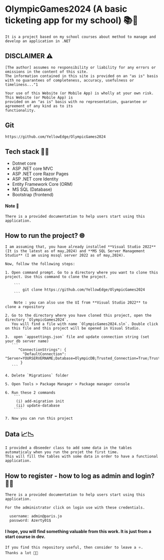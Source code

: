 # OlympicGames2024 (A basic ticketing app for my school) 📚🛒

    It is a project based on my school courses about method to manage and develop an application in .NET

## DISCLAIMER ⚠️

    [The author] assumes no responsibility or liability for any errors or omissions in the content of this site.
    The information contained in this site is provided on an "as is" basis with no guarantees of completeness, accuracy, usefulness or timeliness..."1
    
    Your use of this Website (or Mobile App) is wholly at your own risk. This Website (or Mobile App) is
    provided on an "as is" basis with no representation, guarantee or agreement of any kind as to its
    functionality.

## Git

    https://github.com/YellowEdge/OlympicGames2024

## Tech stack 🧑‍💻

   - Dotnet core
   - ASP .NET core MVC
   - ASP .NET core Razor Pages
   - ASP .NET core Identity
   - Entity Framework Core (ORM)
   - MS SQL (Database)
   - Bootstrap (frontend)

#### Note 📢

    There is a provided documentation to help users start using this application.


## How to run the project? 🌐

    I am assuming that, you have already installed **Visual Studio 2022** (It is the latest as of may,2024) and **MS SQL Server Management Studio** (I am using mssql server 2022 as of may,2024).

    Now, follow the following steps:

    1. Open command prompt. Go to a directory where you want to clone this project. Use this command to clone the project.
    
        ``` 
            git clone https://github.com/YellowEdge/OlympicGames2024
        ```
        
        Note : you can also use the UI from **Visual Studio 2022** to clone a repository

    2. Go to the directory where you have cloned this project, open the directory `OlympicGames2024`.
       You will find a file with name `OlympicGames2024.sln`. Double click on this file and this project will be opened in Visual Studio.

    3.  open `appsettings.json` file and update connection string (set your db server name)
       ```     
          "ConnectionStrings": {
            "DefaultConnection": "Server=YOURSERVERNAME;Database=OlympicDB;Trusted_Connection=True;TrustServerCertificate=True"
           }
       ```
       
    4. Delete `Migrations` folder
    
    5. Open Tools > Package Manager > Package manager console
    
    6. Run these 2 commands
        ```
         (i) add-migration init
         (ii) update-database
        ````
    
    7. Now you can run this project
    
## Data 📈📉

    I provided a dbseeder class to add some data in the tables automaticaly when you run the projet the first time.
    This will fill the tables with some data in order to have a functional application.    

## How to register - how to log as admin and login? 🧑‍💻

    There is a provided documentation to help users start using this application.
    
    For the administrator click on login use with these credentials.   
   ```
     username: admin@paris.jo
     password: Azerty01$
   ```
   
#### I hope, you will find something valuable from this work. It is just from a start course in dev.

    If you find this repository useful, then consider to leave a ⭐.
    Thanks a lot 🙂🙂